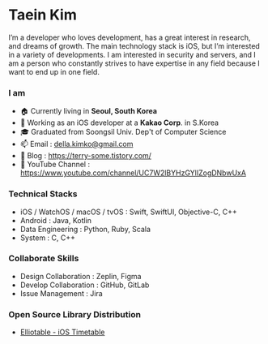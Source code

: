 # Taein Kim
I’m a developer who loves development, has a great interest in research, and dreams of growth. The main technology stack is iOS, but I’m interested in a variety of developments. I am interested in security and servers, and I am a person who constantly strives to have expertise in any field because I want to end up in one field.  

### I am
- 🏠 Currently living in **Seoul, South Korea**
- 🔭 Working as an iOS developer at a **Kakao Corp**. in S.Korea
- 🎓 Graduated from Soongsil Univ. Dep't of Computer Science
- 📫 Email : della.kimko@gmail.com
- 📡 Blog : https://terry-some.tistory.com/
- 🎥 YouTube Channel : https://www.youtube.com/channel/UC7W2lBYHzGYlIZogDNbwUxA

### Technical Stacks
- iOS / WatchOS / macOS / tvOS : Swift, SwiftUI, Objective-C, C++
- Android : Java, Kotlin
- Data Engineering : Python, Ruby, Scala
- System : C, C++

### Collaborate Skills
- Design Collaboration : Zeplin, Figma
- Develop Collaboration : GitHub, GitLab
- Issue Management : Jira

### Open Source Library Distribution
- [Elliotable - iOS Timetable](https://github.com/della-padula/Elliotable)

<!--
**della-padula/della-padula** is a ✨ _special_ ✨ repository because its `README.md` (this file) appears on your GitHub profile.

### I am


Here are some ideas to get you started:

- 🔭 I’m currently working on ...
- 🌱 I’m currently learning ...
- 👯 I’m looking to collaborate on ...
- 🤔 I’m looking for help with ...
- 💬 Ask me about ...
- 📫 How to reach me: ...
- 😄 Pronouns: ...
- ⚡ Fun fact: ...
-->
